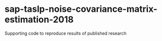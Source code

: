 # sap-taslp-noise-covariance-matrix-estimation-2018
Supporting code to reproduce results of published research
